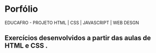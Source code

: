 # Porfólio
EDUCAFRO - PROJETO HTML | CSS | JAVASCRIPT | WEB DESGN    
##  Exercícios  desenvolvidos  a partir  das aulas de HTML  e CSS .